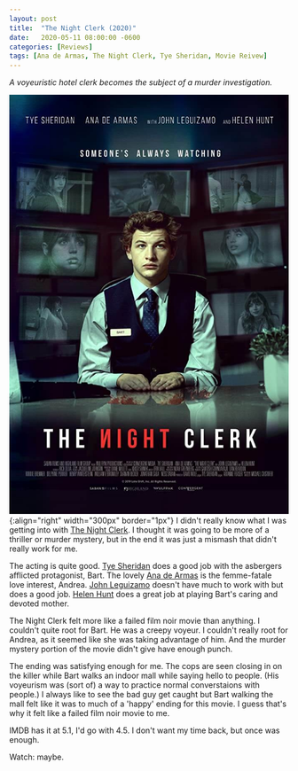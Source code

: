 ```yaml
---
layout: post
title:  "The Night Clerk (2020)"
date:   2020-05-11 08:00:00 -0600
categories: [Reviews]
tags: [Ana de Armas, The Night Clerk, Tye Sheridan, Movie Reivew]
---
```


*A voyeuristic hotel clerk becomes the subject of a murder investigation.*

![The Night Clerk poster](/assets/2020/05/the-night-clerk.jpg){:align="right" width="300px" border="1px"} I didn't really know what I was getting into with [The Night Clerk](https://www.imdb.com/title/tt7979142/). I thought it was going to be more of a thriller or murder mystery, but in the end it was just a mismash that didn't really work for me.

The acting is quite good. [Tye Sheridan](https://www.imdb.com/name/nm4446467/) does a good job with the asbergers afflicted protagonist, Bart. The lovely [Ana de Armas](https://www.imdb.com/name/nm1869101/) is the femme-fatale love interest, Andrea. [John Leguizamo](https://www.imdb.com/name/nm0000491/) doesn't have much to work with but does a good job. [Helen Hunt](https://www.imdb.com/name/nm0000166) does a great job at playing Bart's caring and devoted mother.

The Night Clerk felt more like a failed film noir movie than anything. I couldn't quite root for Bart. He was a creepy voyeur. I couldn't really root for Andrea, as it seemed like she was taking advantage of him. And the murder mystery portion of the movie didn't give have enough punch.

The ending was satisfying enough for me. The cops are seen closing in on the killer while Bart walks an indoor mall while saying hello to people. (His voyeurism was (sort of) a way to practice normal converstaions with people.) I always like to see the bad guy get caught but Bart walking the mall felt like it was to much of a 'happy' ending for this movie. I guess that's why it felt like a failed film noir movie to me.

IMDB has it at 5.1, I'd go with 4.5. I don't want my time back, but once was enough.

Watch: maybe.
